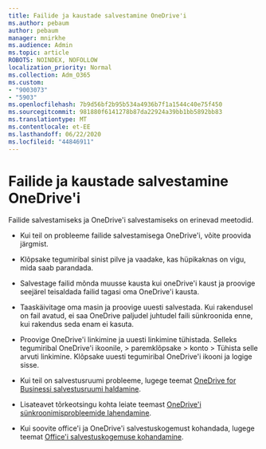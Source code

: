```yaml
---
title: Failide ja kaustade salvestamine OneDrive'i
ms.author: pebaum
author: pebaum
manager: mnirkhe
ms.audience: Admin
ms.topic: article
ROBOTS: NOINDEX, NOFOLLOW
localization_priority: Normal
ms.collection: Adm_O365
ms.custom:
- "9003073"
- "5903"
ms.openlocfilehash: 7b9d56bf2b95b534a4936b7f1a1544c40e75f450
ms.sourcegitcommit: 981880f6141278b87da22924a39bb1bb5892bb83
ms.translationtype: MT
ms.contentlocale: et-EE
ms.lasthandoff: 06/22/2020
ms.locfileid: "44846911"
---
```

# <a name="saving-files-and-folders-to-onedrive"></a>Failide ja kaustade salvestamine OneDrive'i

Failide salvestamiseks ja OneDrive'i salvestamiseks on erinevad meetodid.

- Kui teil on probleeme failide salvestamisega OneDrive'i, võite proovida järgmist.

- Klõpsake tegumiribal sinist pilve ja vaadake, kas hüpikaknas on vigu, mida saab parandada.
- Salvestage failid mõnda muusse kausta kui oneDrive'i kaust ja proovige seejärel teisaldada failid tagasi oma OneDrive'i kausta.
- Taaskäivitage oma masin ja proovige uuesti salvestada. Kui rakendusel on fail avatud, ei saa OneDrive paljudel juhtudel faili sünkroonida enne, kui rakendus seda enam ei kasuta.
- Proovige OneDrive'i linkimine ja uuesti linkimine tühistada. Selleks tegumiribal OneDrive'i ikoonile, > paremklõpsake > konto > Tühista selle arvuti linkimine. Klõpsake uuesti tegumiribal OneDrive'i ikooni ja logige sisse.
- Kui teil on salvestusruumi probleeme, lugege teemat [OneDrive for Businessi salvestusruumi haldamine](https://support.microsoft.com/office/31519161-059c-4764-b6f8-f5cd29f7fe68).
- Lisateavet tõrkeotsingu kohta leiate teemast [OneDrive'i sünkroonimisprobleemide lahendamine](https://docs.microsoft.com/alchemyinsights/fix-onedrive-sync-issues).  
- Kui soovite office'i ja OneDrive'i salvestuskogemust kohandada, lugege teemat [Office'i salvestuskogemuse kohandamine](https://support.microsoft.com/office/786200a7-f5f2-4d26-a3ae-b78c60dd5d3b).
